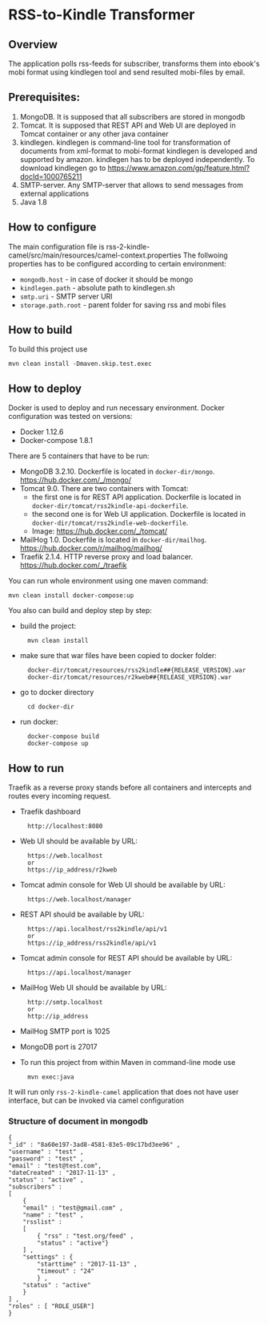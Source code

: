 RSS-to-Kindle Transformer
========================================

## Overview
The application polls rss-feeds for subscriber, transforms them into ebook's mobi format using kindlegen tool
and send resulted mobi-files by email.


## Prerequisites:
1. MongoDB. It is supposed that all subscribers are stored in mongodb
2. Tomcat. It is supposed that REST API and Web UI are deployed in Tomcat container or any other java container  
3. kindlegen. kindlegen is command-line tool for transformation of documents from xml-format to mobi-format
kindlegen is developed and supported by amazon.  kindlegen has to be deployed independently. To download kindlegen go to https://www.amazon.com/gp/feature.html?docId=1000765211
4. SMTP-server. Any SMTP-server that allows to send messages from external applications
5. Java 1.8


## How to configure
The main configuration file is rss-2-kindle-camel/src/main/resources/camel-context.properties
The follwoing properties has to be configured according to certain environment:
* `mongodb.host` - in case of docker it should be mongo
* `kindlegen.path` - absolute path to kindlegen.sh 
* `smtp.uri` - SMTP server URI
* `storage.path.root` - parent folder for saving rss and mobi files 


## How to build
To build this project use

    mvn clean install -Dmaven.skip.test.exec


## How to deploy
Docker is used to deploy and run necessary environment. 
Docker configuration was tested on versions:
* Docker 1.12.6
* Docker-compose 1.8.1

There are 5 containers that have to be run: 
* MongoDB 3.2.10. Dockerfile is located in `docker-dir/mongo`. https://hub.docker.com/_/mongo/ 
* Tomcat 9.0. There are two containers with Tomcat: 
  * the first one is for REST API application. Dockerfile is located in `docker-dir/tomcat/rss2kindle-api-dockerfile`. 
  * the second one is for Web UI application. Dockerfile is located in `docker-dir/tomcat/rss2kindle-web-dockerfile`.
  * Image: https://hub.docker.com/_/tomcat/
* MailHog 1.0. Dockerfile is located in `docker-dir/mailhog`. https://hub.docker.com/r/mailhog/mailhog/
* Traefik 2.1.4. HTTP reverse proxy and load balancer. https://hub.docker.com/_/traefik

You can run whole environment using one maven command:

    mvn clean install docker-compose:up
    

You also can build and deploy step by step:     
    
* build the project:
        
        mvn clean install
        
* make sure that war files have been copied to docker folder:
        
        docker-dir/tomcat/resources/rss2kindle##{RELEASE_VERSION}.war
        docker-dir/tomcat/resources/r2kweb##{RELEASE_VERSION}.war
        
* go to docker directory
        
        cd docker-dir
        
* run docker:
 
        docker-compose build
        docker-compose up 

    
## How to run

Traefik as a reverse proxy stands before all containers and intercepts and routes every incoming request.

* Traefik dashboard
 
        http://localhost:8080

* Web UI should be available by URL:

        https://web.localhost
        or
		https://ip_address/r2kweb		
        
* Tomcat admin console for Web UI should be available by URL:
        
        https://web.localhost/manager
        
* REST API should be available by URL:
       
        https://api.localhost/rss2kindle/api/v1
		or
		https://ip_address/rss2kindle/api/v1

* Tomcat admin console for REST API should be available by URL:
        
        https://api.localhost/manager
        
* MailHog Web UI should be available by URL:
        
        http://smtp.localhost
		or
		http://ip_address

* MailHog SMTP port is 1025
 
* MongoDB port is 27017 


* To run this project from within Maven in command-line mode use

        mvn exec:java

It will run only `rss-2-kindle-camel` application that does not have user interface,
but can be invoked via camel configuration


### Structure of document in mongodb

    { 
    "_id" : "8a60e197-3ad8-4581-83e5-09c17bd3ee96" , 
    "username" : "test" , 
    "password" : "test" ,
    "email" : "test@test.com",
    "dateCreated" : "2017-11-13" ,
    "status" : "active" ,
    "subscribers" : 
    [ 
        { 
        "email" : "test@gmail.com" , 
        "name" : "test" , 
        "rsslist" : 
        [ 
            { "rss" : "test.org/feed" , 
            "status" : "active"}
        ] , 
        "settings" : { 
            "starttime" : "2017-11-13" , 
            "timeout" : "24"
            } , 
        "status" : "active"
        }
    ] , 
    "roles" : [ "ROLE_USER"]
    }
